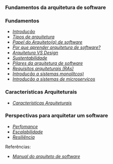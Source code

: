 ### Fundamentos da arquitetura de software




### Fundamentos
- *[Introdução](./introducao.md)*
- *[Tipos de arquitetura](./fundamentos-da-arquitetura-de-software.md)*
- *[Papel do Arquiteto(a) de software](./fundamentos-da-arquitetura-de-software.md)*
- *[Por que aprender arquitetura de software?](./fundamentos-da-arquitetura-de-software.md)*
- *[Arquitetura VS Design](./fundamentos-da-arquitetura-de-software.md)*
- *[Sustentabilidade](./fundamentos-da-arquitetura-de-software.md)*
- *[Pilares da arquitetura de software](./fundamentos-da-arquitetura-de-software.md)*
- *[Requisitos arquiteturais (RAs)](./fundamentos-da-arquitetura-de-software.md)*
- *[Introdução a sistemas monolítcos)](./monolitico.md)*
- *[Introdução a sistemas de microserviços](./microservico.md)*

### Características Arquiteturais
- *[Características Arquiteturais](./caracteristicas-arquiteturais.md)*

### Perspectivas para arquitetar um software
- *[Perfomance](./perfomance.md)*
- *[Escalabilidade](./escalabilidade.md)*
- *[Resiliência](./resiliencia.md)*

Referências:
- *[Manual do arquiteto de software](https://arquiteturadesoftware.online/)*